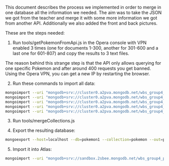 This document describes the process we implemented in order to merge in one database all the information we needed.
The aim was to take the JSON we got from the teacher and merge it with some more information we got from another API. Additionally we also added the front and back pictures.

These are the steps needed:

1. Run tools/getPokemonFromApi.js in the Opera console with VPN enabled 3 times (one for documents 1-300, another for 301-600 and a last one for 601-807) and copy the results to 3 text files.

The reason behind this strange step is that the API only allows querying for one specific Pokemon and after around 400 requests you get banned. Using the Opera VPN, you can get a new IP by restarting the browser.

2. Run these commands to import all data:

```bash
mongoimport --uri "mongodb+srv://cluster0.a2pva.mongodb.net/wbs_group4_pokefight" --username wbs_group4_pokefight --drop --collection=pokemon --jsonArray pokedex.json
mongoimport --uri "mongodb+srv://cluster0.a2pva.mongodb.net/wbs_group4_pokefight" --username wbs_group4_pokefight --drop --collection=pokemon --jsonArray pokemon1.json
mongoimport --uri "mongodb+srv://cluster0.a2pva.mongodb.net/wbs_group4_pokefight" --username wbs_group4_pokefight --drop --collection=pokemon --jsonArray pokemon2.1.json
mongoimport --uri "mongodb+srv://cluster0.a2pva.mongodb.net/wbs_group4_pokefight" --username wbs_group4_pokefight --collection=pokemon2 --jsonArray pokemon2.2.json
mongoimport --uri "mongodb+srv://cluster0.a2pva.mongodb.net/wbs_group4_pokefight" --username wbs_group4_pokefight --collection=pokemon2 --jsonArray pokemon2.3.json
```

3. Run tools/mergeCollections.js

4. Export the resulting database:

```bash
mongoexport --host=localhost --db=pokemon1 --collection=pokemon --out=pokemonmerged.json
```

5. Import it into Atlas:

```bash
mongoimport --uri "mongodb+srv://sandbox.2sbee.mongodb.net/wbs_group4_pokefight" --username m001-student --drop --collection=pokemons --jsonArray pokemonmerged.json
```
